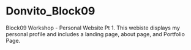 # Donvito_Block09
Block09 Workshop - Personal Website Pt 1.
This webiste displays my personal profile and includes a landing page, about page, and Portfolio Page.
